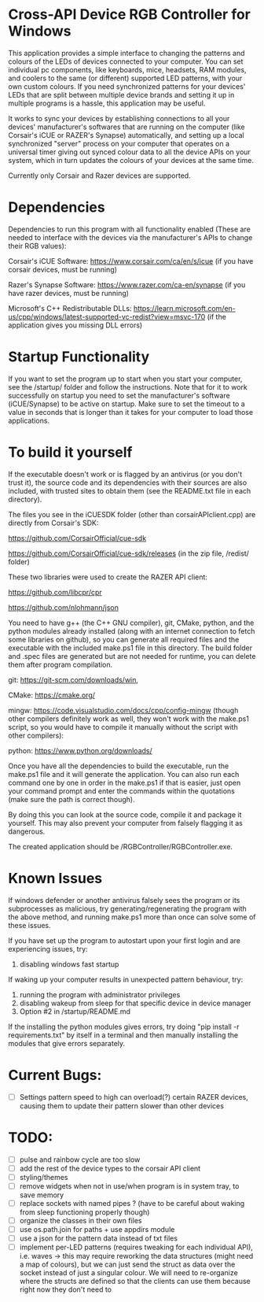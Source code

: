 # Cross-API Device RGB Controller for Windows

This application provides a simple interface to changing the patterns and colours of the LEDs of devices connected to your computer. You can set individual pc components, like keyboards, mice, headsets, RAM modules, and coolers to the same (or different) supported LED patterns, with your own custom colours. If you need synchronized patterns for your devices' LEDs that are split between multiple device brands and setting it up in multiple programs is a hassle, this application may be useful. 

It works to sync your devices by establishing connections to all your devices' manufacturer's softwares that are running on the computer (like Corsair's iCUE or RAZER's Synapse) automatically, and setting up a local synchronized "server" process on your computer that operates on a universal timer giving out synced colour data to all the device APIs on your system, which in turn updates the colours of your devices at the same time.

Currently only Corsair and Razer devices are supported.

# Dependencies

Dependencies to run this program with all functionality enabled (These are needed to interface with the devices via the manufacturer's APIs to change their RGB values):

Corsair's iCUE Software: https://www.corsair.com/ca/en/s/icue
(if you have corsair devices, must be running)

Razer's Synapse Software: https://www.razer.com/ca-en/synapse
(if you have razer devices, must be running)

Microsoft's C++ Redistributable DLLs: https://learn.microsoft.com/en-us/cpp/windows/latest-supported-vc-redist?view=msvc-170
(if the application gives you missing DLL errors)

# Startup Functionality

If you want to set the program up to start when you start your computer, see the /startup/ folder and follow the instructions. Note that for it to work successfully on startup you need to set the manufacturer's software (iCUE/Synapse) to be active on startup. Make sure to set the timeout to a value in seconds that is longer than it takes for your computer to
load those applications.

# To build it yourself

If the executable doesn't work or is flagged by an antivirus (or you don't trust it), the source code and its dependencies with their sources are also included,
with trusted sites to obtain them (see the README.txt file in each directory). 

The files you see in the iCUESDK folder (other than corsairAPIclient.cpp) are directly from Corsair's SDK: 

https://github.com/CorsairOfficial/cue-sdk

https://github.com/CorsairOfficial/cue-sdk/releases (in the zip file, /redist/ folder)

These two libraries were used to create the RAZER API client: 

https://github.com/libcpr/cpr

https://github.com/nlohmann/json

You need to have g++ (the C++ GNU compiler), git, CMake, python, and the python modules already installed (along with an internet connection to fetch some libraries on github), 
so you can generate all required files and the executable with the included make.ps1 file in this directory.
The build folder and .spec files are generated but are not needed for runtime, you can delete them after program compilation.

git: https://git-scm.com/downloads/win, 

CMake: https://cmake.org/

mingw: https://code.visualstudio.com/docs/cpp/config-mingw (though other compilers definitely work as well, 
they won't work with the make.ps1 script, so you would have to compile it manually without the script with other compilers): 

python: https://www.python.org/downloads/

Once you have all the dependencies to build the executable, run the make.ps1 file and it will generate the application.
You can also run each command one by one in order in the make.ps1 if that is easier, just open your command prompt and enter the commands within the quotations (make sure the path is correct though).

By doing this you can look at the source code, compile it and package it yourself. This may also prevent your computer from falsely flagging it as dangerous.

The created application should be /RGBController/RGBController.exe.

# Known Issues

If windows defender or another antivirus falsely sees the program or its subprocesses as malicious, try generating/regenerating the program with the above method, and
running make.ps1 more than once can solve some of these issues.

If you have set up the program to autostart upon your first login and are experiencing issues, try:
1) disabling windows fast startup

If waking up your computer results in unexpected pattern behaviour, try:
1) running the program with administrator privileges
2) disabling wakeup from sleep for that specific device in device manager
3) Option #2 in /startup/README.md

If the installing the python modules gives errors, try doing "pip install -r requirements.txt" by itself in a terminal and then manually installing the modules that give errors separately.

# Current Bugs:

- [ ] Settings pattern speed to high can overload(?) certain RAZER devices, causing them to update their pattern slower than other devices

# TODO:

- [ ] pulse and rainbow cycle are too slow
- [ ] add the rest of the device types to the corsair API client
- [ ] styling/themes
- [ ] remove widgets when not in use/when program is in system tray, to save memory
- [ ] replace sockets with named pipes ? (have to be careful about waking from sleep functioning properly though)
- [ ] organize the classes in their own files
- [ ] use os.path.join for paths + use appdirs module
- [ ] use a json for the pattern data instead of txt files
- [ ] implement per-LED patterns (requires tweaking for each individual API), i.e. waves
    -> this may require reworking the data structures (might need a map of colours), but we can just send the struct as data over the socket instead of just a singular colour. We will need to re-organize where the structs are defined so that the clients can use them because right now they don't need to